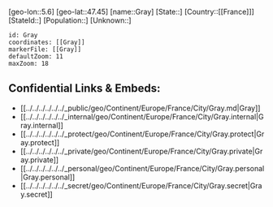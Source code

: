 ﻿---
location: [47.45,5.6]
mapzoom: [7,12] 
mapmarker: city 
type: City
tags:
- geo/City


SpocWebEntityId: 76988
isDeleted: false
confidential: public

---
[geo-lon::5.6]
[geo-lat::47.45]
[name::Gray]
[State::]
[Country::[[France]]]
[StateId::]
[Population::]
[Unknown::]


```leaflet
id: Gray
coordinates: [[Gray]]
markerFile: [[Gray]]
defaultZoom: 11 
maxZoom: 18
```


## Confidential Links & Embeds: 
- [[../../../../../../_public/geo/Continent/Europe/France/City/Gray.md|Gray]] 
- [[../../../../../../_internal/geo/Continent/Europe/France/City/Gray.internal|Gray.internal]] 
- [[../../../../../../_protect/geo/Continent/Europe/France/City/Gray.protect|Gray.protect]] 
- [[../../../../../../_private/geo/Continent/Europe/France/City/Gray.private|Gray.private]] 
- [[../../../../../../_personal/geo/Continent/Europe/France/City/Gray.personal|Gray.personal]] 
- [[../../../../../../_secret/geo/Continent/Europe/France/City/Gray.secret|Gray.secret]] 
